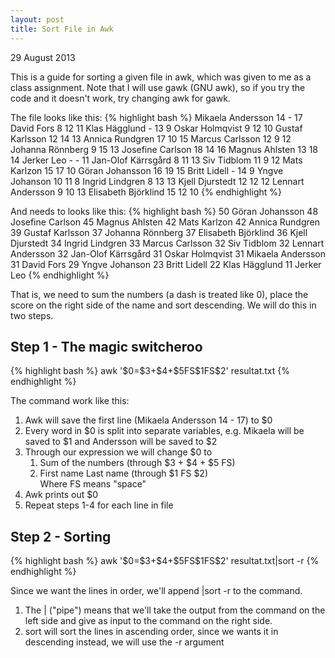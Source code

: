 ```yaml
---
layout: post
title: Sort File in Awk
---
```

<p class="meta">29 August 2013</p>

This is a guide for sorting a given file in awk, which was given to me as a class assignment. Note that I will use gawk (GNU awk), so if you try the code and it doesn't work, try changing awk for gawk.

The file looks like this:
{% highlight bash %}
Mikaela Andersson       14   -  17 
David Fors               8  12  11 
Klas H&auml;gglund            -  13   9 
Oskar Holmqvist          9  12  10 
Gustaf Karlsson         12  14  13 
Annica Rundgren         17  10  15 
Marcus Carlsson         12   9  12 
Johanna R&ouml;nnberg         9  15  13 
Josefine Carlson        18  14  16 
Magnus Ahlsten          13  18  14 
Jerker Leo               -   -  11 
Jan-Olof K&auml;rrsg&aring;rd       8  11  13 
Siv Tidblom             11   9  12 
Mats Karlzon            15  17  10 
G&ouml;ran Johansson         16  19  15 
Britt Lidell             -  14   9 
Yngve Johanson          10  11   8 
Ingrid Lindgren          8  13  13 
Kjell Djurstedt         12  12  12 
Lennart Andersson        9  10  13 
Elisabeth Bj&ouml;rklind     15  12  10 
{% endhighlight %}

And needs to looks like this:
{% highlight bash %}
50 G&ouml;ran Johansson
48 Josefine Carlson
45 Magnus Ahlsten
42 Mats Karlzon
42 Annica Rundgren
39 Gustaf Karlsson
37 Johanna R&ouml;nnberg
37 Elisabeth Bj&ouml;rklind 
36 Kjell Djurstedt
34 Ingrid Lindgren
33 Marcus Carlsson
32 Siv Tidblom
32 Lennart Andersson
32 Jan-Olof K&auml;rrsg&aring;rd
31 Oskar Holmqvist
31 Mikaela Andersson
31 David Fors
29 Yngve Johanson
23 Britt Lidell
22 Klas H&auml;gglund
11 Jerker Leo
{% endhighlight %}

That is, we need to sum the numbers (a dash is treated like 0), place the score on the right side of the name and sort descending. We will do this in two steps.

<h2>Step 1 - The magic switcheroo</h2>
{% highlight bash %}
awk '$0=$3+$4+$5FS$1FS$2' resultat.txt
{% endhighlight %}

The command work like this:
<ol>
<li>Awk will save the first line (Mikaela Andersson 14 - 17) to $0</li>
<li>Every word in $0 is split into separate variables, e.g. Mikaela will be saved to $1 and Andersson will be saved to $2</li>
<li>Through our expression we will change $0 to
  <ol>
  <li>Sum of the numbers (through $3 + $4 + $5 FS)</li>
  <li>First name Last name (through $1 FS $2)</li>
  Where FS means "space"
  </ol></li>
<li>Awk prints out $0</li>
<li>Repeat steps 1-4 for each line in file</li>
</ol>

<h2>Step 2 - Sorting</h2>
{% highlight bash %}
awk '$0=$3+$4+$5FS$1FS$2' resultat.txt|sort -r
{% endhighlight %}

Since we want the lines in order, we'll append |sort -r to the command. 
<ol>
<li>The | ("pipe") means that we'll take the output from the command on the left side and give as input to the command on the right side.</li>
<li>sort will sort the lines in ascending order, since we wants it in descending instead, we will use the -r argument</li>
</ol>
